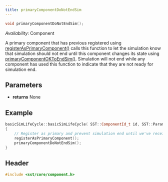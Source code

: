```yaml
---
title: primaryComponentDoNotEndSim
---
```

```cpp
void primaryComponentDoNotEndSim();
```
*Availability*: Component

A primary component that has previous registered using [registerAsPrimaryComponent()](registerAsPrimaryComponent) calls this function to let the simulation know that simulation should not end until this component changes its state using [primaryComponentOKToEndSim()](primaryComponentOKToEndSim). Simulation will not end while any component has used this function to indicate that they are not ready for simulation end.


## Parameters
* **returns** None

## Example

<!--- SOURCE_CODE: sst-elements/src/sst/elements/simpleElementExample/basicSimLifeCycle.cc --->
```cpp title="sst-elements/src/sst/elements/simpleElementExample/basicSimLifeCycle.cc"
basicSimLifeCycle::basicSimLifeCycle( SST::ComponentId_t id, SST::Params& params ) : SST::Component(id) 
{
	// Register as primary and prevent simulation end until we've received all the events we need
	registerAsPrimaryComponent();
	primaryComponentDoNotEndSim();
}
```

## Header
```cpp
#include <sst/core/component.h>
```